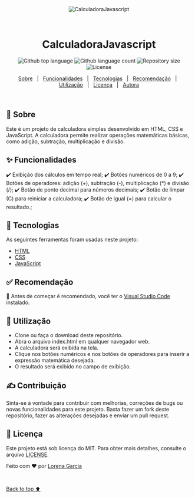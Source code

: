 <div align="center" id="top"> 
  <img src="https://media.giphy.com/media/v1.Y2lkPTc5MGI3NjExemlkOHpma3pnMjl3dnRoZjNrOXdzc2Rqdm0yNWR0NGJpOXhlYWVtZyZlcD12MV9pbnRlcm5hbF9naWZfYnlfaWQmY3Q9Zw/2eDXMCH3QM2aLdCrNh/giphy.gif" alt="CalculadoraJavascript" />

  &#xa0;

  <!-- <a href="https://calculadorajavascript.netlify.app">Demo</a> -->
</div>

<h1 align="center">CalculadoraJavascript</h1>

<p align="center">
  <img alt="Github top language" src="https://img.shields.io/github/languages/top/{{loresgarcia}}/calculadorajavascript?color=56BEB8">

  <img alt="Github language count" src="https://img.shields.io/github/languages/count/{{loresgarcia}}/calculadorajavascript?color=56BEB8">

  <img alt="Repository size" src="https://img.shields.io/github/repo-size/{{loresgarcia}}/calculadorajavascript?color=56BEB8">

  <img alt="License" src="https://img.shields.io/github/license/{{loresgarcia}}/calculadorajavascript?color=56BEB8">

</p>

<!-- Status -->

<!-- <h4 align="center"> 
	🚧  CalculadoraJavascript 🚀 Under construction...  🚧
</h4> 

<hr> -->

<p align="center">
  <a href="#dart-about">Sobre</a> &#xa0; | &#xa0; 
  <a href="#sparkles-features">Funcionalidades</a> &#xa0; | &#xa0;
  <a href="#rocket-technologies">Tecnologias</a> &#xa0; | &#xa0;
  <a href="#white_check_mark-requirements">Recomendação</a> &#xa0; | &#xa0;
  <a href="#checkered_flag-starting">Utilização</a> &#xa0; | &#xa0;
  <a href="#memo-license">Licença</a> &#xa0; | &#xa0;
  <a href="https://github.com/{{loresgarcia}}" target="_blank">Autora</a>
</p>

<br>

## :dart: Sobre 

Este é um projeto de calculadora simples desenvolvido em HTML, CSS e JavaScript. A calculadora permite realizar operações matemáticas básicas, como adição, subtração, multiplicação e divisão.

## :sparkles: Funcionalidades 

:heavy_check_mark: Exibição dos cálculos em tempo real;
:heavy_check_mark: Botões numéricos de 0 a 9;
:heavy_check_mark: Botões de operadores: adição (+), subtração (-), multiplicação (*) e divisão (/);
:heavy_check_mark: Botão de ponto decimal para números decimais;
:heavy_check_mark: Botão de limpar (C) para reiniciar a calculadora;
:heavy_check_mark: Botão de igual (=) para calcular o resultado.;


## :rocket: Tecnologias 

As seguintes ferramentas foram usadas neste projeto:

- [HTML](https://developer.mozilla.org/pt-BR/docs/Web/HTML)
- [CSS](https://developer.mozilla.org/pt-BR/docs/Web/CSS)
- [JavaScript](https://developer.mozilla.org/pt-BR/docs/Web/JavaScript)

## :white_check_mark: Recomendação 

:checkered_flag: Antes de começar é recomendado, você ter o [Visual Studio Code](https://code.visualstudio.com/download) instalado.

## :checkered_flag: Utilização


- Clone ou faça o download deste repositório.
- Abra o arquivo index.html em qualquer navegador web.
- A calculadora será exibida na tela.
- Clique nos botões numéricos e nos botões de operadores para inserir a expressão matemática desejada.
- O resultado será exibido no campo de exibição.


## :writing_hand: Contribuição

Sinta-se à vontade para contribuir com melhorias, correções de bugs ou novas funcionalidades para este projeto. Basta fazer um fork deste repositório, fazer as alterações desejadas e enviar um pull request.

## :memo: Licença

Este projeto está sob licença do MIT. Para obter mais detalhes, consulte o arquivo [LICENSE](LICENSE.md).


Feito com :heart: por <a href="https://github.com/{{loresgarcia}}" target="_blank">Lorena Garcia</a>

&#xa0;

<a href="#top">Back to top :arrow_up:</a>
